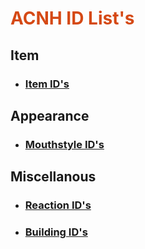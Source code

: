 <h1 style="color:#D54915;">ACNH ID List's</h1>

## Item
- ### [Item ID's](https://raw.githubusercontent.com/adamsyee/ACNH_ID_Lists/master/All_ACNH_Items.txt)

## Appearance
- ### [Mouthstyle ID's](https://raw.githubusercontent.com/adamsyee/ACNH_ID_Lists/master/ACNHMouthIDs.webp)

## Miscellanous
- ### [Reaction ID's](https://raw.githubusercontent.com/adamsyee/ACNH_ID_Lists/master/Emotion_IDs.txt)
- ### [Building ID's](https://raw.githubusercontent.com/xadamm/ACNH_ID_Lists/master/ACNH_Building_IDs.txt)
